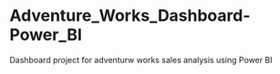 # Adventure_Works_Dashboard-Power_BI
Dashboard project for adventurw works sales analysis using Power BI
